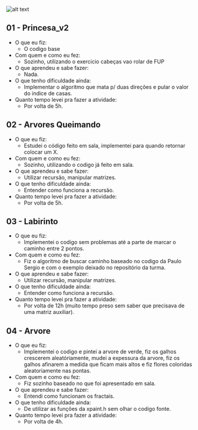 ﻿![alt text](https://i.ibb.co/RC7SgF7/pp.jpg)

## 01 - Princesa_v2
- O que eu fiz:
    - O codigo base
- Com quem e como eu fez:
    - Sozinho, utilizando o exercicio cabeças vao rolar de FUP
- O que aprendeu e sabe fazer:
    - Nada.
- O que tenho dificuldade ainda:
    - Implementar o algoritmo que mata p/ duas direções e pular o valor do indice de casas.
- Quanto tempo levei pra fazer a atividade:
    - Por volta de 5h.

## 02 - Arvores Queimando
- O que eu fiz:
    - Estudei o código feito em sala, implementei para quando retornar colocar um X.
- Com quem e como eu fez:
    - Sozinho, utilizando o codigo já feito em sala.
- O que aprendeu e sabe fazer:
    - Utilizar recursão, manipular matrizes.
- O que tenho dificuldade ainda:
    - Entender como funciona a recursão.
- Quanto tempo levei pra fazer a atividade:
    - Por volta de 5h.

## 03 - Labirinto
- O que eu fiz:
    - Implementei o codigo sem problemas até a parte de marcar o caminho entre 2 pontos.
- Com quem e como eu fez:
    - Fiz o algoritmo de buscar caminho baseado no codigo da Paulo Sergio e com o exemplo deixado no repositório da turma.
- O que aprendeu e sabe fazer:
    - Utilizar recursão, manipular matrizes.
- O que tenho dificuldade ainda:
    - Entender como funciona a recursão.
- Quanto tempo levei pra fazer a atividade:
    - Por volta de 12h (muito tempo preso sem saber que precisava de uma matriz auxiliar).

## 04 - Arvore
- O que eu fiz:
    - Implementei o codigo e pintei a arvore de verde, fiz os galhos crescerem aleatóriamente, mudei a expessura da arvore, fiz os galhos afinarem a medida que ficam mais altos e fiz flores coloridas aleatoriamente nas pontas.
- Com quem e como eu fez:
    - Fiz sozinho baseado no que foi apresentado em sala.
- O que aprendeu e sabe fazer:
    - Entendi como funcionam os fractais.
- O que tenho dificuldade ainda:
    - De utilizar as funções da xpaint.h sem olhar o codigo fonte.
- Quanto tempo levei pra fazer a atividade:
    - Por volta de 4h.